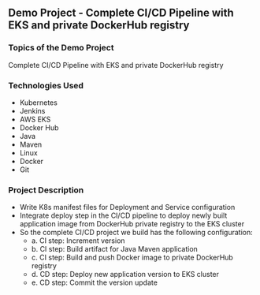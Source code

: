 ## Demo Project - Complete CI/CD Pipeline with EKS and private DockerHub registry

### Topics of the Demo Project
Complete CI/CD Pipeline with EKS and private DockerHub registry

### Technologies Used
- Kubernetes
- Jenkins
- AWS EKS
- Docker Hub
- Java
- Maven
- Linux
- Docker
- Git

### Project Description
- Write K8s manifest files for Deployment and Service configuration
- Integrate deploy step in the CI/CD pipeline to deploy newly built application image from DockerHub private registry to the EKS cluster
- So the complete CI/CD project we build has the following configuration:
  - a. CI step: Increment version
  - b. CI step: Build artifact for Java Maven application
  - c. CI step: Build and push Docker image to private DockerHub registry
  - d. CD step: Deploy new application version to EKS cluster
  - e. CD step: Commit the version update

